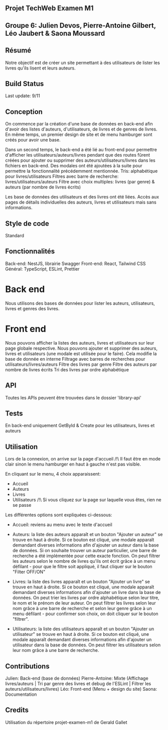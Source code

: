 ## Projet TechWeb Examen M1
## Groupe 6: Julien Devos, Pierre-Antoine Gilbert, Léo Jaubert & Saona Moussard

## Résumé
Notre objectif est de créer un site permettant à des utilisateurs de lister les livres qu'ils lisent et leurs auteurs.

## Build Status
Last update: 9/11


## Conception
On commence par la création d'une base de données en back-end afin d'avoir des listes d'auteurs, d'utilisateurs, de livres et de genres de livres. 
En même temps, un premier design de site et de menu hamburger sont créés pour avoir une base.

Dans un second temps, le back-end a été lié au front-end pour permettre d'afficher les utilisateurs/auteurs/livres pendant que des routes fûrent créées pour ajouter ou supprimer des auteurs/utilisateurs/livres dans les fichiers en back-end.
Des modales ont été ajoutées à la suite pour permettre la fonctionnalité précédemment mentionnée.
Tris: alphabétique pour livres/utilisateurs
Filtres avec barre de recherche: livres/utilisateurs/auteurs
Filtre avec choix multiples: livres (par genre) & auteurs (par nombre de livres écrits)

Les base de données des utilisateurs et des livres ont été liées.
Accès aux pages de détails individuelles des auteurs, livres et utilisateurs mais sans informations.

## Style de code
Standard

## Fonctionnalités
Back-end: NestJS, librairie Swagger
Front-end: React, Tailwind CSS
Général: TypeScript, ESLint, Prettier

# Back end
Nous utilisons des bases de données pour lister les auteurs, utilisateurs, livres et genres des livres.

# Front end
Nous pouvons afficher la listes des auteurs, livres et utilisateurs sur leur page globale respective. 
Nous pouvons ajouter et supprimer des auteurs, livres et utilisateurs (une modale est utilisée pour le faire). Cela modifie la base de donnée en interne 
Filtrage avec barres de recherches pour utilisateurs/livres/auteurs
Filtre des livres par genre
Filtre des auteurs par nombre de livres écrits
Tri des livres par ordre alphabétique
## API
Toutes les APIs peuvent être trouvées dans le dossier 'library-api'

## Tests
En back-end uniquement
GetById & Create pour les utilisateurs, livres et auteurs

## Utilisation
Lors de la connexion, on arrive sur la page d'accueil
/!\ Il faut être en mode clair sinon le menu hamburger en haut à gauche n'est pas visible.

En cliquant sur le menu, 4 choix apparaissent:
- Accueil
- Auteurs
- Livres
- Utilisateurs
/!\ Si vous cliquez sur la page sur laquelle vous êtes, rien ne se passe

Les différentes options sont expliquées ci-dessous:
- Accueil: reviens au menu avec le texte d'accueil

- Auteurs: la liste des auteurs apparaît et un bouton "Ajouter un auteur" se trouve en haut à droite. Si ce bouton est cliqué, une modale apparaît demandant diverses informations afin d'ajouter un auteur dans la base de données.
Si on souhaite trouver un auteur particulier, une barre de recherche a été implémentée pour cette exacte fonction.
On peut filtrer les auteurs selon le nombre de livres qu'ils ont écrit grâce à un menu défilant - pour que le filtre soit appliqué, il faut cliquer sur le bouton "Filter OFF/ON"

- Livres: la liste des livres apparaît et un bouton "Ajouter un livre" se trouve en haut à droite. Si ce bouton est cliqué, une modale apparaît demandant diverses informations afin d'ajouter un livre dans la base de données.
On peut trier les livres par ordre alphabétique selon leur titre, le nom et le prénom de leur auteur.
On peut filtrer les livres selon leur nom grâce à une barre de recherche et selon leur genre grâce à un menu défilant - pour confirmer son choix, on doit cliquer sur le bouton "filtrer".

- Utilisateurs: la liste des utilisateurs apparaît et un bouton "Ajouter un utilisateur" se trouve en haut à droite. Si ce bouton est cliqué, une modale apparaît demandant diverses informations afin d'ajouter un utilisateur dans la base de données.
On peut filtrer les utilisateurs selon leur nom grâce à une barre de recherche.

## Contributions

Julien: Back-end (base de données)
Pierre-Antoine: Mixte (Affichage livres/auteurs | Tri par genre des livres et debug de l'ESLint | Filtrer les auteurs/utilisateurs/livres)
Léo: Front-end (Menu + design du site)
Saona: Documentation

## Credits
Utilisation du répertoire projet-examen-m1 de Gerald Gallet
